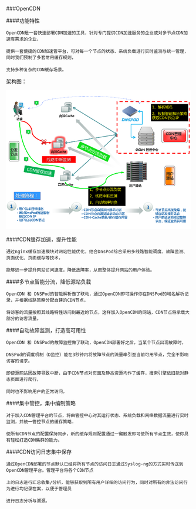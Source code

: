 ###OpenCDN

####功能特性

	OpenCDN是一套快速部署CDN加速的工具，针对专门提供CDN加速服务的企业或对多节点CDN加速有需求的企业，

	提供一套便捷的CDN加速管平台，可对每一个节点的状态、系统负载进行实时监测与统一管理，同时我们预制了多套常用缓存规则，

	支持多种复杂的CDN缓存场景。

架构图：

![Alt text](screenshot/tp.png "架构图")

####CDN缓存加速，提升性能

	通过nginx缓存加速模块对网站性能优化，结合DnsPod综合采用多线路智能调度、故障监测、页面优化、页面缓存等技术，
	
	能够进一步提升网站访问速度，降低故障率，从而整体提升网站的用户体验。

####多节点智能分流，降低源站负载

	OpenCDN 和 DNSPod的智能解析做了联动，通过OpenCDN即可操作你在DNSPod的域名解析记录，并根据线路策略分配自建的CDN节点，
	
	将访客的流量按照其线路特性访问到最近的节点，这样加入OpenCDN的网站，CDN节点将承载大部分的访客流量。

####自动故障监测，打造高可用性

	OpenCDN 和 DNSPod的故障监控做了联动，OpenCDN部署好之后，当某个节点出现故障时，

	DNSPod的调度机制（D监控）能在3秒钟内将故障节点的流量牵引至当前可用节点，完全不影响访客的请求。

	即使源网站因故障导致中断，由于CDN节点对页面及静态资源均作了缓存，搜索引擎依旧能对静态页面进行爬行，
	
	同时也不影响用户的正常访问。

####集中管控，集中编制策略

	对于加入CDN管理平台的节点，将由管控中心对其运行状态、系统负载和网络数据流量进行实时监测，并统一管控节点的缓存策略.

	使所有CDN节点的配置保持同步，新的缓存规则配置通过一键触发即可使所有节点生效，使你具有轻松打造CDN集群的能力。

####CDN访问日志集中保存

	通过OpenCDN部署的节点默认已经将所有节点的访问日志通过Syslog-ng的方式实时传送到OpenCDN管理平台。管理平台将各个CDN节点
	
	上的日志进行汇总收集/分析，能够获取到所有用户详细的访问行为，同时对所有的非法访问行为进行均记录在案，以便于管理员
	
	进行日志分析与溯源。



